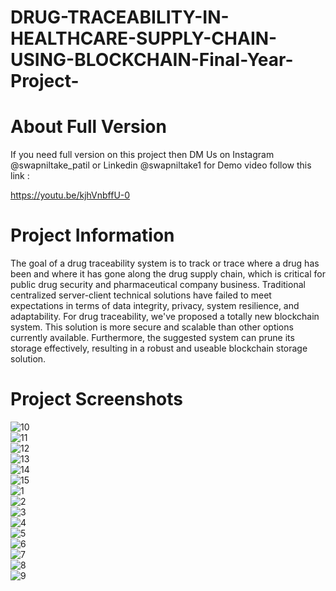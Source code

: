 # DRUG-TRACEABILITY-IN-HEALTHCARE-SUPPLY-CHAIN-USING-BLOCKCHAIN-Final-Year-Project-

# About Full Version
If you need full version on this project then DM Us on Instagram @swapniltake_patil or Linkedin @swapniltake1 for Demo video follow this link : 

https://youtu.be/kjhVnbffU-0


# Project Information 

The goal of a drug traceability system is to track or trace where a drug has been and where it has gone along the drug supply chain, which is critical for public drug security and pharmaceutical company business. Traditional centralized server-client technical solutions have failed to meet expectations in terms of data integrity, privacy, system resilience, and adaptability. For drug traceability, we've proposed a totally new blockchain system. This solution is more secure and scalable than other options currently available. Furthermore, the suggested system can prune its storage effectively, resulting in a robust and useable blockchain storage solution.

# Project Screenshots

![10](https://github.com/swapniltake1/DRUG-TRACEABILITY-IN-HEALTHCARE-SUPPLY-CHAIN-USING-BLOCKCHAIN-Final-Year-Project-/assets/61576958/c60adb1b-772f-4162-968e-cbdb95adce39)
</br>
![11](https://github.com/swapniltake1/DRUG-TRACEABILITY-IN-HEALTHCARE-SUPPLY-CHAIN-USING-BLOCKCHAIN-Final-Year-Project-/assets/61576958/a78992b9-38d5-44be-ae36-45146539197b)
</br>
![12](https://github.com/swapniltake1/DRUG-TRACEABILITY-IN-HEALTHCARE-SUPPLY-CHAIN-USING-BLOCKCHAIN-Final-Year-Project-/assets/61576958/aaae2a9b-8c28-4a9e-a0d9-cf5b636e9c29)
</br>
![13](https://github.com/swapniltake1/DRUG-TRACEABILITY-IN-HEALTHCARE-SUPPLY-CHAIN-USING-BLOCKCHAIN-Final-Year-Project-/assets/61576958/db645fc3-5cb2-4d8e-be75-b41cc6ee841a)
</br>
![14](https://github.com/swapniltake1/DRUG-TRACEABILITY-IN-HEALTHCARE-SUPPLY-CHAIN-USING-BLOCKCHAIN-Final-Year-Project-/assets/61576958/aa3e9c26-106e-46ac-bcd0-1d9dac31c46b)
</br>
![15](https://github.com/swapniltake1/DRUG-TRACEABILITY-IN-HEALTHCARE-SUPPLY-CHAIN-USING-BLOCKCHAIN-Final-Year-Project-/assets/61576958/2894d82a-854c-4d46-a3bb-30b965b9ca96)
</br>
![1](https://github.com/swapniltake1/DRUG-TRACEABILITY-IN-HEALTHCARE-SUPPLY-CHAIN-USING-BLOCKCHAIN-Final-Year-Project-/assets/61576958/52f2b6e8-4c6a-4dd4-be4f-be99e4222c4d)
</br>
![2](https://github.com/swapniltake1/DRUG-TRACEABILITY-IN-HEALTHCARE-SUPPLY-CHAIN-USING-BLOCKCHAIN-Final-Year-Project-/assets/61576958/207a2086-4819-4bd6-b7eb-7a91fbeb8805)
</br>
![3](https://github.com/swapniltake1/DRUG-TRACEABILITY-IN-HEALTHCARE-SUPPLY-CHAIN-USING-BLOCKCHAIN-Final-Year-Project-/assets/61576958/0fb2a609-5726-4925-b83e-d2dc6b572677)
</br>
![4](https://github.com/swapniltake1/DRUG-TRACEABILITY-IN-HEALTHCARE-SUPPLY-CHAIN-USING-BLOCKCHAIN-Final-Year-Project-/assets/61576958/dc5cacb5-81cd-479d-96ee-89387bd46862)
</br>
![5](https://github.com/swapniltake1/DRUG-TRACEABILITY-IN-HEALTHCARE-SUPPLY-CHAIN-USING-BLOCKCHAIN-Final-Year-Project-/assets/61576958/c48a7bf2-8af4-4b8c-93b9-bd7ec4303b77)
</br>
![6](https://github.com/swapniltake1/DRUG-TRACEABILITY-IN-HEALTHCARE-SUPPLY-CHAIN-USING-BLOCKCHAIN-Final-Year-Project-/assets/61576958/1c3af74d-2f4a-49f4-ad68-1527b152f414)
</br>
![7](https://github.com/swapniltake1/DRUG-TRACEABILITY-IN-HEALTHCARE-SUPPLY-CHAIN-USING-BLOCKCHAIN-Final-Year-Project-/assets/61576958/3d4bd373-ed55-41ed-b529-71dbe5da13f9)
</br>
![8](https://github.com/swapniltake1/DRUG-TRACEABILITY-IN-HEALTHCARE-SUPPLY-CHAIN-USING-BLOCKCHAIN-Final-Year-Project-/assets/61576958/d94419f4-7672-4f44-a58a-e8e311c96f1a)
</br>
![9](https://github.com/swapniltake1/DRUG-TRACEABILITY-IN-HEALTHCARE-SUPPLY-CHAIN-USING-BLOCKCHAIN-Final-Year-Project-/assets/61576958/ce8a7c5e-361a-4282-89bc-2431bfd98dd7)
